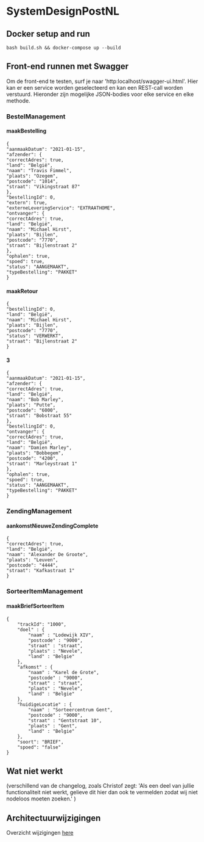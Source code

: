 # SystemDesignPostNL
## Docker setup and run
```
bash build.sh && docker-compose up --build
```

## Front-end runnen met Swagger
Om de front-end te testen, surf je naar 'http:localhost/swagger-ui.html'. Hier kan er een service worden geselecteerd en kan een REST-call worden verstuurd. Hieronder zijn mogelijke JSON-bodies voor elke service en elke methode.

### BestelManagement
#### maakBestelling
```
{
"aanmaakDatum": "2021-01-15",
"afzender": {
"correctAdres": true,
"land": "België",
"naam": "Travis Fimmel",
"plaats": "Ozegem",
"postcode": "1014",
"straat": "Vikingstraat 87"
},
"bestellingId": 0,
"extern": true,
"externeLeveringService": "EXTRAATHOME",
"ontvanger": {
"correctAdres": true,
"land": "België",
"naam": "Michael Hirst",
"plaats": "Bijlen",
"postcode": "7770",
"straat": "Bijlenstraat 2"
},
"ophalen": true,
"spoed": true,
"status": "AANGEMAAKT",
"typeBestelling": "PAKKET"
}
```
#### maakRetour
```
{
"bestellingId": 0,
"land": "België",
"naam": "Michael Hirst",
"plaats": "Bijlen",
"postcode": "7770",
"status": "VERWERKT",
"straat": "Bijlenstraat 2"
}
```
#### 3
```
{
"aanmaakDatum": "2021-01-15",
"afzender": {
"correctAdres": true,
"land": "België",
"naam": "Bob Marley",
"plaats": "Putte",
"postcode": "6000",
"straat": "Bobstraat 55"
},
"bestellingId": 0,
"ontvanger": {
"correctAdres": true,
"land": "België",
"naam": "Damien Marley",
"plaats": "Bobbegem",
"postcode": "4200",
"straat": "Marleystraat 1"
},
"ophalen": true,
"spoed": true,
"status": "AANGEMAAKT",
"typeBestelling": "PAKKET"
}
```

### ZendingManagement
#### aankomstNieuweZendingComplete
```
{
"correctAdres": true,
"land": "België",
"naam": "Alexander De Groote",
"plaats": "Leuven",
"postcode": "4444",
"straat": "Kafkastraat 1"
}
```
### SorteerItemManagement
#### maakBriefSorteerItem
```
{
    "trackId": "1000",
    "doel" : {
        "naam" : "Lodewijk XIV",
        "postcode" : "9000",
        "straat" : "straat",
        "plaats" : "Nevele",
        "land" : "Belgie"
    },
    "afkomst" : {
        "naam" : "Karel de Grote",
        "postcode" : "9000",
        "straat" : "straat",
        "plaats" : "Nevele",
        "land" : "Belgie"
    },
    "huidigeLocatie" : {
        "naam" : "Sorteercentrum Gent",
        "postcode" : "9000",
        "straat" : "Gentstraat 10",
        "plaats" : "Gent",
        "land" : "Belgie"
    },
    "soort": "BRIEF",
    "spoed": "false"
}
```

## Wat niet werkt
(verschillend van de changelog, 
zoals Christof zegt:  'Als een deel van jullie functionaliteit niet werkt, gelieve dit hier dan ook te vermelden zodat wij niet nodeloos moeten zoeken.'
)

## Architectuurwijzigingen
Overzicht wijzigingen [here](Changelog.md)
